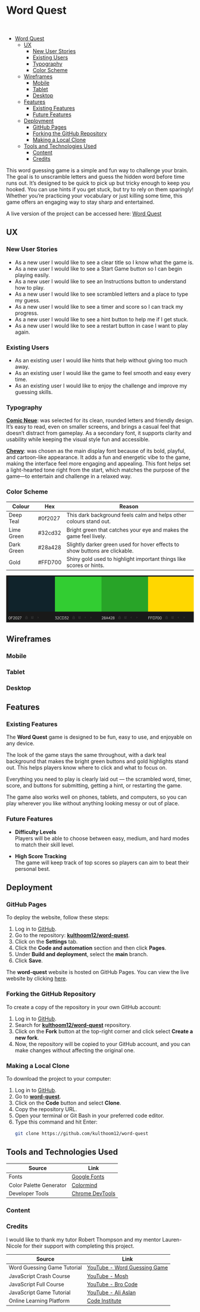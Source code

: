 # Word Quest

<img src="">

- [Word Quest](#word-quest)
  - [UX](#ux)
    - [New User Stories](#new-user-stories)
    - [Existing Users](#existing-users)
    - [Typography](#typography)
    - [Color Scheme](#color-scheme)
  - [Wireframes](#wireframes)
    - [Mobile](#mobile)
    - [Tablet](#tablet)
    - [Desktop](#desktop)
  - [Features](#features)
    - [Existing Features](#existing-features)
    - [Future Features](#future-features)
  - [Deployment](#deployment)
    - [GitHub Pages](#github-pages)
    - [Forking the GitHub Repository](#forking-the-github-repository)
    - [Making a Local Clone](#making-a-local-clone)
  - [Tools and Technologies Used](#tools-and-technologies-used)
    - [Content](#content)
    - [Credits](#credits)

This word guessing game is a simple and fun way to challenge your brain. The goal is to unscramble letters and guess the hidden word before time runs out. It’s designed to be quick to pick up but tricky enough to keep you hooked. You can use hints if you get stuck, but try to rely on them sparingly! Whether you’re practicing your vocabulary or just killing some time, this game offers an engaging way to stay sharp and entertained.

A live version of the project can be accessed here: [Word Quest](kulthoom12.github.io/Word-Quest/)

## UX

### New User Stories

- As a new user I would like to see a clear title so I know what the game is.
- As a new user I would like to see a Start Game button so I can begin playing easily.
- As a new user I would like to see an Instructions button to understand how to play.
- As a new user I would like to see scrambled letters and a place to type my guess.
- As a new user I would like to see a timer and score so I can track my progress.
- As a new user I would like to see a hint button to help me if I get stuck.
- As a new user I would like to see a restart button in case I want to play again.

### Existing Users

- As an existing user I would like hints that help without giving too much away.
- As an existing user I would like the game to feel smooth and easy every time.
- As an existing user I would like to enjoy the challenge and improve my guessing skills.

### Typography 

**[Comic Neue](https://fonts.google.com/specimen/Chewy)**: was selected for its clean, rounded letters and friendly design. It’s easy to read, even on smaller screens, and brings a casual feel that doesn’t distract from gameplay. As a secondary font, it supports clarity and usability while keeping the visual style fun and accessible.

**[Chewy](https://fonts.google.com/specimen/Comic+Neue)**: was chosen as the main display font because of its bold, playful, and cartoon-like appearance. It adds a fun and energetic vibe to the game, making the interface feel more engaging and appealing. This font helps set a light-hearted tone right from the start, which matches the purpose of the game—to entertain and challenge in a relaxed way.

### Color Scheme

| Colour     | Hex     | Reason                                                                      |
| ---------- | ------- | --------------------------------------------------------------------------- |
| Deep Teal  | #0f2027 | This dark background feels calm and helps other colours stand out.          |
| Lime Green | #32cd32 | Bright green that catches your eye and makes the game feel lively.          |
| Dark Green | #28a428 | Slightly darker green used for hover effects to show buttons are clickable. |
| Gold       | #FFD700 | Shiny gold used to highlight important things like scores or hints.         |

<img src="assets/images/color.png">

## Wireframes

### Mobile 
### Tablet
### Desktop 

## Features

### Existing Features

The **Word Quest** game is designed to be fun, easy to use, and enjoyable on any device.

The look of the game stays the same throughout, with a dark teal background that makes the bright green buttons and gold highlights stand out. This helps players know where to click and what to focus on.

Everything you need to play is clearly laid out — the scrambled word, timer, score, and buttons for submitting, getting a hint, or restarting the game.

The game also works well on phones, tablets, and computers, so you can play wherever you like without anything looking messy or out of place.

### Future Features

- **Difficulty Levels**  
  Players will be able to choose between easy, medium, and hard modes to match their skill level.

- **High Score Tracking**  
  The game will keep track of top scores so players can aim to beat their personal best.

## Deployment

### GitHub Pages

To deploy the website, follow these steps:

1. Log in to [GitHub](https://github.com/).
2. Go to the repository: **[kulthoom12/word-quest](https://github.com/kulthoom12/word-quest)**.
3. Click on the **Settings** tab.
4. Click the **Code and automation** section and then click **Pages**.
5. Under **Build and deployment**, select the **main** branch.
6. Click **Save**.

The **word-quest** website is hosted on GitHub Pages. You can view the live website by clicking [here](https://github.com/kulthoom12/word-quest).

### Forking the GitHub Repository

To create a copy of the repository in your own GitHub account:

1. Log in to [GitHub](https://github.com/).
2. Search for **[kulthoom12/word-quest](https://github.com/kulthoom12/word-quest)** repository.
3. Click on the **Fork** button at the top-right corner and click select **Create a new fork**.
4. Now, the repository will be copied to your GitHub account, and you can make changes without affecting the original one.

### Making a Local Clone

To download the project to your computer:

1. Log in to [GitHub](https://github.com/).
2. Go to **[word-quest](https://github.com/kulthoom12/word-quest)**.
3. Click on the **Code** button and select **Clone**.
4. Copy the repository URL.
5. Open your terminal or Git Bash in your preferred code editor.
6. Type this command and hit Enter:
   ```bash
   git clone https://github.com/kulthoom12/word-quest

## Tools and Technologies Used

| Source                  | Link                                                  |
| ----------------------- | ----------------------------------------------------- |
| Fonts                   | [Google Fonts](https://fonts.google.com/)             |
| Color Palette Generator | [Colormind](http://colormind.io/)                     |
| Developer Tools         | [Chrome DevTools](https://developer.chrome.com/docs/) |


### Content

### Credits

I would like to thank my tutor Robert Thompson and my mentor Lauren-Nicole for their support with completing this project.


| Source                      | Link                                                                                                      |
| --------------------------- | --------------------------------------------------------------------------------------------------------- |
| Word Guessing Game Tutorial | [YouTube - Word Guessing Game](https://www.youtube.com/watch?v=JYVycJ2CXiI)                               |
| JavaScript Crash Course     | [YouTube - Mosh](https://www.youtube.com/watch?v=W6NZfCO5SIk)                                             |
| JavaScript Full Course      | [YouTube - Bro Code](https://www.youtube.com/watch?v=Ihy0QziLDf0&list=PLZPZq0r_RZOO1zkgO4bIdfuLpizCeHYKv) |
| JavaScript Game Tutorial    | [YouTube - Ali Aslan](https://www.youtube.com/watch?v=2wJKJRa9ncI)                                        |
| Online Learning Platform    | [Code Institute](https://learn.codeinstitute.net/dashboard)                                               |
